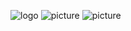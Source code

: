 ![logo](https://github.com/Ivan-228-git/img/assets/152098731/d3108b08-f513-439c-8adb-eae56d322be5)
![picture](https://github.com/Ivan-228-git/img/assets/152098731/3bec9fa2-2ce4-48da-a818-602bd2bb5d48)
![picture](https://github.com/Ivan-228-git/img/assets/152098731/0dc706c9-4afe-4d59-bc07-2813e57db9ad)
